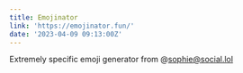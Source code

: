 ```yaml
---
title: Emojinator
link: 'https://emojinator.fun/'
date: '2023-04-09 09:13:00Z'
---
```


﻿Extremely specific emoji generator from @sophie@social.lol
